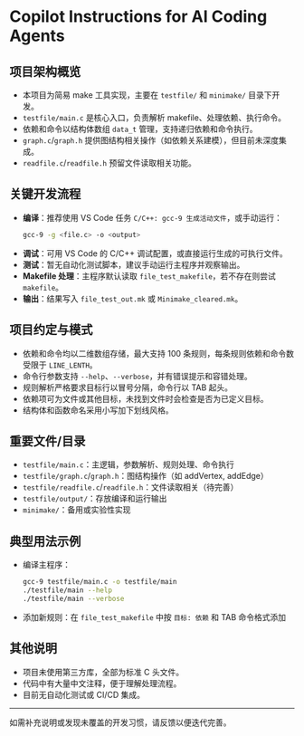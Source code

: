 # Copilot Instructions for AI Coding Agents

## 项目架构概览
- 本项目为简易 make 工具实现，主要在 `testfile/` 和 `minimake/` 目录下开发。
- `testfile/main.c` 是核心入口，负责解析 makefile、处理依赖、执行命令。
- 依赖和命令以结构体数组 `data_t` 管理，支持递归依赖和命令执行。
- `graph.c`/`graph.h` 提供图结构相关操作（如依赖关系建模），但目前未深度集成。
- `readfile.c`/`readfile.h` 预留文件读取相关功能。

## 关键开发流程
- **编译**：推荐使用 VS Code 任务 `C/C++: gcc-9 生成活动文件`，或手动运行：
  ```bash
  gcc-9 -g <file.c> -o <output>
  ```
- **调试**：可用 VS Code 的 C/C++ 调试配置，或直接运行生成的可执行文件。
- **测试**：暂无自动化测试脚本，建议手动运行主程序并观察输出。
- **Makefile 处理**：主程序默认读取 `file_test_makefile`，若不存在则尝试 `makefile`。
- **输出**：结果写入 `file_test_out.mk` 或 `Minimake_cleared.mk`。

## 项目约定与模式
- 依赖和命令均以二维数组存储，最大支持 100 条规则，每条规则依赖和命令数受限于 `LINE_LENTH`。
- 命令行参数支持 `--help`、`--verbose`，并有错误提示和容错处理。
- 规则解析严格要求目标行以冒号分隔，命令行以 TAB 起头。
- 依赖项可为文件或其他目标，未找到文件时会检查是否为已定义目标。
- 结构体和函数命名采用小写加下划线风格。

## 重要文件/目录
- `testfile/main.c`：主逻辑，参数解析、规则处理、命令执行
- `testfile/graph.c`/`graph.h`：图结构操作（如 addVertex, addEdge）
- `testfile/readfile.c`/`readfile.h`：文件读取相关（待完善）
- `testfile/output/`：存放编译和运行输出
- `minimake/`：备用或实验性实现

## 典型用法示例
- 编译主程序：
  ```bash
  gcc-9 testfile/main.c -o testfile/main
  ./testfile/main --help
  ./testfile/main --verbose
  ```
- 添加新规则：在 `file_test_makefile` 中按 `目标: 依赖` 和 TAB 命令格式添加

## 其他说明
- 项目未使用第三方库，全部为标准 C 头文件。
- 代码中有大量中文注释，便于理解处理流程。
- 目前无自动化测试或 CI/CD 集成。

---
如需补充说明或发现未覆盖的开发习惯，请反馈以便迭代完善。